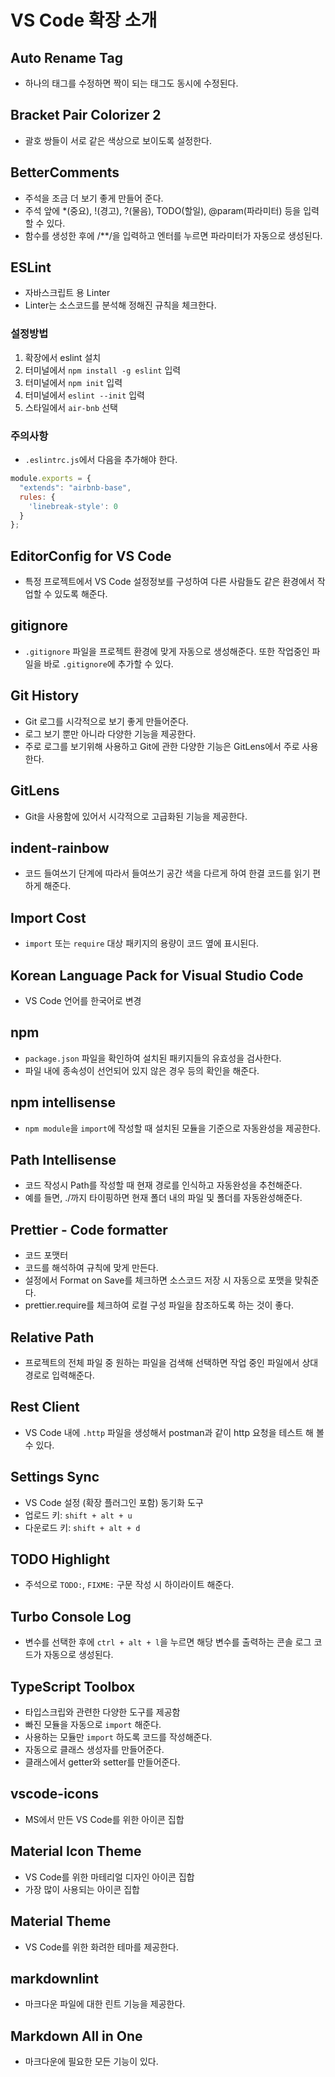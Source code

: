 # VS Code 확장 소개

## Auto Rename Tag

- 하나의 태그를 수정하면 짝이 되는 태그도 동시에 수정된다.

## Bracket Pair Colorizer 2

- 괄호 쌍들이 서로 같은 색상으로 보이도록 설정한다.

## BetterComments

- 주석을 조금 더 보기 좋게 만들어 준다.
- 주석 앞에 *(중요), !(경고), ?(물음), TODO(할일), @param(파라미터) 등을 입력할 수 있다.
- 함수를 생성한 후에 /\*\*/을 입력하고 엔터를 누르면 파라미터가 자동으로 생성된다.

## ESLint

- 자바스크립트 용 Linter
- Linter는 소스코드를 분석해 정해진 규칙을 체크한다.

### 설정방법

1. 확장에서 eslint 설치
2. 터미널에서 `npm install -g eslint` 입력
3. 터미널에서 `npm init` 입력
4. 터미널에서 `eslint --init` 입력
5. 스타일에서 `air-bnb` 선택

### 주의사항

- `.eslintrc.js`에서 다음을 추가해야 한다.

```javascript
module.exports = {
  "extends": "airbnb-base",
  rules: {
    'linebreak-style': 0
  }
};
```

## EditorConfig for VS Code

- 특정 프로젝트에서 VS Code 설정정보를 구성하여 다른 사람들도 같은 환경에서 작업할 수 있도록 해준다.

## gitignore

- `.gitignore` 파일을 프로젝트 환경에 맞게 자동으로 생성해준다. 또한 작업중인 파일을 바로 `.gitignore`에 추가할 수 있다.

## Git History

- Git 로그를 시각적으로 보기 좋게 만들어준다.
- 로그 보기 뿐만 아니라 다양한 기능을 제공한다.
- 주로 로그를 보기위해 사용하고 Git에 관한 다양한 기능은 GitLens에서 주로 사용한다.

## GitLens

- Git을 사용함에 있어서 시각적으로 고급화된 기능을 제공한다.

## indent-rainbow

- 코드 들여쓰기 단계에 따라서 들여쓰기 공간 색을 다르게 하여 한결 코드를 읽기 편하게 해준다.

## Import Cost

- `import` 또는 `require` 대상 패키지의 용량이 코드 옆에 표시된다.

## Korean Language Pack for Visual Studio Code

- VS Code 언어를 한국어로 변경

## npm

- `package.json` 파일을 확인하여 설치된 패키지들의 유효성을 검사한다.
- 파일 내에 종속성이 선언되어 있지 않은 경우 등의 확인을 해준다.

## npm intellisense

- `npm module`을 `import`에 작성할 때 설치된 모듈을 기준으로 자동완성을 제공한다.

## Path Intellisense

- 코드 작성시 Path를 작성할 때 현재 경로를 인식하고 자동완성을 추천해준다.
- 예를 들면, ./까지 타이핑하면 현재 폴더 내의 파일 및 폴더를 자동완성해준다.

## Prettier - Code formatter

- 코드 포맷터
- 코드를 해석하여 규칙에 맞게 만든다.
- 설정에서 Format on Save를 체크하면 소스코드 저장 시 자동으로 포맷을 맞춰준다.
- prettier.require를 체크하여 로컬 구성 파일을 참조하도록 하는 것이 좋다.

## Relative Path

- 프로젝트의 전체 파일 중 원하는 파일을 검색해 선택하면 작업 중인 파일에서 상대경로로 입력해준다.

## Rest Client

- VS Code 내에 `.http` 파일을 생성해서 postman과 같이 http 요청을 테스트 해 볼 수 있다.

## Settings Sync

- VS Code 설정 (확장 플러그인 포함) 동기화 도구
- 업로드 키: `shift + alt + u`
- 다운로드 키: `shift + alt + d`

## TODO Highlight

- 주석으로 `TODO:`, `FIXME:` 구문 작성 시 하이라이트 해준다.

## Turbo Console Log

- 변수를 선택한 후에 `ctrl + alt + l`을 누르면 해당 변수를 출력하는 콘솔 로그 코드가 자동으로 생성된다.

## TypeScript Toolbox

- 타입스크립와 관련한 다양한 도구를 제공함
- 빠진 모듈을 자동으로 `import` 해준다.
- 사용하는 모듈만 `import` 하도록 코드를 작성해준다.
- 자동으로 클래스 생성자를 만들어준다.
- 클래스에서 getter와 setter를 만들어준다.

## vscode-icons

- MS에서 만든 VS Code를 위한 아이콘 집합

## Material Icon Theme

- VS Code를 위한 마테리얼 디자인 아이콘 집합
- 가장 많이 사용되는 아이콘 집합

## Material Theme

- VS Code를 위한 화려한 테마를 제공한다.

## markdownlint

- 마크다운 파일에 대한 린트 기능을 제공한다.

## Markdown All in One

- 마크다운에 필요한 모든 기능이 있다.
